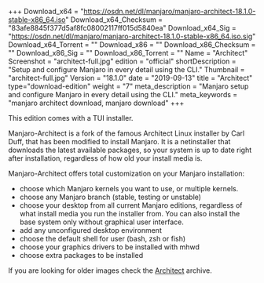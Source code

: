 +++
Download_x64 = "https://osdn.net/dl/manjaro/manjaro-architect-18.1.0-stable-x86_64.iso"
Download_x64_Checksum = "83afe8845f377d5af8fc08002117ff015d5840ea"
Download_x64_Sig = "https://osdn.net/dl/manjaro/manjaro-architect-18.1.0-stable-x86_64.iso.sig"
Download_x64_Torrent = ""
Download_x86 = ""
Download_x86_Checksum = ""
Download_x86_Sig = ""
Download_x86_Torrent = ""
Name = "Architect"
Screenshot = "architect-full.jpg"
edition = "official"
shortDescription = "Setup and configure Manjaro in every detail using the CLI."
Thumbnail = "architect-full.jpg"
Version = "18.1.0"
date = "2019-09-13"
title = "Architect"
type="download-edition"
weight = "7"
meta_description = "Manjaro setup and configure Manjaro in every detail using the CLI."
meta_keywords = "manjaro architect download, manjaro download"
+++

This edition comes with a TUI installer.

Manjaro-Architect is a fork of the famous Architect Linux installer by Carl Duff, that has been modified to install Manjaro. It is a netinstaller that downloads the latest available packages, so your system is up to date right after installation, regardless of how old your install media is.

Manjaro-Architect offers total customization on your Manjaro installation:

- choose which Manjaro kernels you want to use, or multiple kernels.
- choose any Manjaro branch (stable, testing or unstable)
- choose your desktop from all current Manjaro editions, regardless of what install media you run the installer from. You can also install the base system only without graphical user interface.
- add any unconfigured desktop environment
- choose the default shell for user (bash, zsh or fish)
- choose your graphics drivers to be installed with mhwd
- choose extra packages to be installed

If you are looking for older images check the [Architect](https://osdn.net/projects/manjaro/storage/z_release_archive/Architect) archive.

